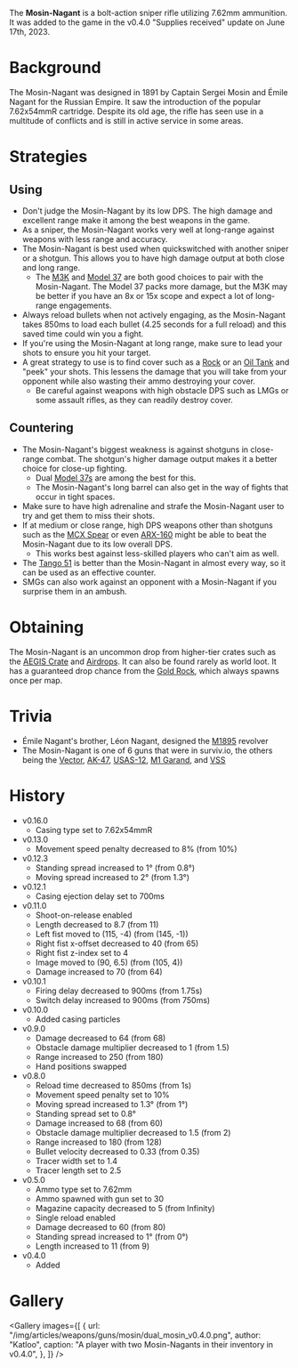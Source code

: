 The **Mosin-Nagant** is a bolt-action sniper rifle utilizing 7.62mm ammunition. It was added to the game in the v0.4.0 "Supplies received" update on June 17th, 2023.

# Background

The Mosin-Nagant was designed in 1891 by Captain Sergei Mosin and Émile Nagant for the Russian Empire. It saw the introduction of the popular 7.62x54mmR cartridge. Despite its old age, the rifle has seen use in a multitude of conflicts and is still in active service in some areas.

# Strategies

## Using

- Don't judge the Mosin-Nagant by its low DPS. The high damage and excellent range make it among the best weapons in the game.
- As a sniper, the Mosin-Nagant works very well at long-range against weapons with less range and accuracy.
- The Mosin-Nagant is best used when quickswitched with another sniper or a shotgun. This allows you to have high damage output at both close and long range.
  - The [M3K](/weapons/guns/m3k) and [Model 37](/weapons/guns/model_37) are both good choices to pair with the Mosin-Nagant. The Model 37 packs more damage, but the M3K may be better if you have an 8x or 15x scope and expect a lot of long-range engagements.
- Always reload bullets when not actively engaging, as the Mosin-Nagant takes 850ms to load each bullet (4.25 seconds for a full reload) and this saved time could win you a fight.
- If you're using the Mosin-Nagant at long range, make sure to lead your shots to ensure you hit your target.
- A great strategy to use is to find cover such as a [Rock](/obstacles/rock) or an [Oil Tank](/obstacles/oil_tank) and "peek" your shots. This lessens the damage that you will take from your opponent while also wasting their ammo destroying your cover.
  - Be careful against weapons with high obstacle DPS such as LMGs or some assault rifles, as they can readily destroy cover.

## Countering

- The Mosin-Nagant's biggest weakness is against shotguns in close-range combat. The shotgun's higher damage output makes it a better choice for close-up fighting.
  - Dual [Model 37s](/weapons/guns/model_37) are among the best for this.
  - The Mosin-Nagant's long barrel can also get in the way of fights that occur in tight spaces.
- Make sure to have high adrenaline and strafe the Mosin-Nagant user to try and get them to miss their shots.
- If at medium or close range, high DPS weapons other than shotguns such as the [MCX Spear](/weapons/guns/mcx_spear) or even [ARX-160](/weapons/guns/arx-160) might be able to beat the Mosin-Nagant due to its low overall DPS.
  - This works best against less-skilled players who can't aim as well.
- The [Tango 51](/weapons/guns/tango_51) is better than the Mosin-Nagant in almost every way, so it can be used as an effective counter.
- SMGs can also work against an opponent with a Mosin-Nagant if you surprise them in an ambush.

# Obtaining

The Mosin-Nagant is an uncommon drop from higher-tier crates such as the [AEGIS Crate](/obstacles/aegis_crate) and [Airdrops](/obstacles/airdrop_crate). It can also be found rarely as world loot. It has a guaranteed drop chance from the [Gold Rock](/obstacles/gold_rock), which always spawns once per map.

# Trivia

- Émile Nagant's brother, Léon Nagant, designed the [M1895](/weapons/guns/m1895) revolver
- The Mosin-Nagant is one of 6 guns that were in surviv.io, the others being the [Vector](/weapons/guns/vector), [AK-47](/weapons/guns/ak47), [USAS-12](/weapons/guns/usas12), [M1 Garand](/weapons/guns/m1_garand), and [VSS](/weapons/guns/vss)

# History

- v0.16.0
  - Casing type set to 7.62x54mmR
- v0.13.0
  - Movement speed penalty decreased to 8% (from 10%)
- v0.12.3
  - Standing spread increased to 1° (from 0.8°)
  - Moving spread increased to 2° (from 1.3°)
- v0.12.1
  - Casing ejection delay set to 700ms
- v0.11.0
  - Shoot-on-release enabled
  - Length decreased to 8.7 (from 11)
  - Left fist moved to (115, -4) (from (145, -1))
  - Right fist x-offset decreased to 40 (from 65)
  - Right fist z-index set to 4
  - Image moved to (90, 6.5) (from (105, 4))
  - Damage increased to 70 (from 64)
- v0.10.1
  - Firing delay decreased to 900ms (from 1.75s)
  - Switch delay increased to 900ms (from 750ms)
- v0.10.0
  - Added casing particles
- v0.9.0
  - Damage decreased to 64 (from 68)
  - Obstacle damage multiplier decreased to 1 (from 1.5)
  - Range increased to 250 (from 180)
  - Hand positions swapped
- v0.8.0
  - Reload time decreased to 850ms (from 1s)
  - Movement speed penalty set to 10%
  - Moving spread increased to 1.3° (from 1°)
  - Standing spread set to 0.8°
  - Damage increased to 68 (from 60)
  - Obstacle damage multiplier decreased to 1.5 (from 2)
  - Range increased to 180 (from 128)
  - Bullet velocity decreased to 0.33 (from 0.35)
  - Tracer width set to 1.4
  - Tracer length set to 2.5
- v0.5.0
  - Ammo type set to 7.62mm
  - Ammo spawned with gun set to 30
  - Magazine capacity decreased to 5 (from Infinity)
  - Single reload enabled
  - Damage decreased to 60 (from 80)
  - Standing spread increased to 1° (from 0°)
  - Length increased to 11 (from 9)
- v0.4.0
  - Added

# Gallery

<Gallery
  images={[
    {
      url: "/img/articles/weapons/guns/mosin/dual_mosin_v0.4.0.png",
      author: "Katloo",
      caption: "A player with two Mosin-Nagants in their inventory in v0.4.0",
    },
  ]}
/>
